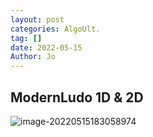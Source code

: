 ```yaml
---
layout: post
categories: AlgoUlt.
tag: []
date: 2022-05-15
Author: Jo
---
```








## ModernLudo 1D & 2D

![image-20220515183058974](https://tva1.sinaimg.cn/large/e6c9d24egy1h299pze4d5j21fr0u0k0i.jpg)



